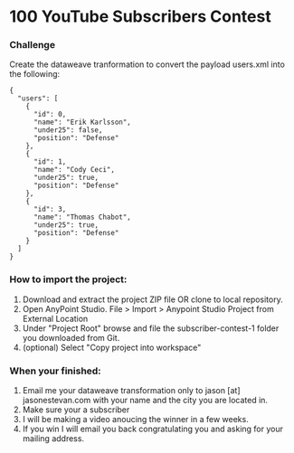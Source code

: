 # 100 YouTube Subscribers Contest

### Challenge
Create the dataweave tranformation to convert the payload users.xml into the following:

    {
      "users": [
        {
          "id": 0,
          "name": "Erik Karlsson",
          "under25": false,
          "position": "Defense"
        },
        {
          "id": 1,
          "name": "Cody Ceci",
          "under25": true,
          "position": "Defense"
        },
        {
          "id": 3,
          "name": "Thomas Chabot",
          "under25": true,
          "position": "Defense"
        }
      ]
    }


### How to import the project:
1. Download and extract the project ZIP file OR clone to local repository.
2. Open AnyPoint Studio. File > Import > Anypoint Studio Project from External Location
3. Under "Project Root" browse and file the subscriber-contest-1 folder you downloaded from Git.
4. (optional) Select "Copy project into workspace"

### When your finished:
1. Email me your dataweave transformation only to jason [at] jasonestevan.com with your name and the city you are located in. 
2. Make sure your a subscriber
3. I will be making a video anoucing the winner in a few weeks.
4. If you win I will email you back congratulating you and asking for your mailing address.


